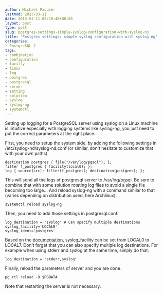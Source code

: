 ```yaml
---
author: Michael Paquier
lastmod: 2013-03-11
date: 2013-03-11 06:19:48+00:00
layout: post
type: post
slug: postgres-settings-simple-syslog-configuration-with-syslog-ng
title: 'Postgres settings: simple syslog configuration with syslog-ng'
categories:
- PostgreSQL-2
tags:
- combination
- configuration
- facilty
- linux
- log
- postgres
- postgresql
- server
- setting
- solution
- syslog
- syslog-ng
- systemctl
---
```


Setting up logging for a PostgreSQL server using syslog on a Linux machine is intuitive especially with logging systems like syslog-ng, you just need to put the correct parameters at the right place.

First, you need to setup the system side, by adding the following settings in /etc/syslog-nd/syslog-nd.conf (or similar, don't hesitate to customize that with your own paths).

    destination postgres { file("/var/log/pgsql"); };
    filter f_postgres { facility(local0); };
    log { source(src); filter(f_postgres); destination(postgres); };

This will send all the logs of postgresql server to /var/log/pgsql. Be sure to combine that with some solution rotating log files to avoid a single file becoming too large... And reload syslog-ng with a command similar to that (varies depending on distribution used, here Archlinux).

    systemctl reload syslog-ng

Then, you need to add those settings in postgresql.conf.

    log_destination = 'syslog' # Can specify multiple destinations
    syslog_facility='LOCAL0'
    syslog_ident='postgres'

Based on the [documentation](http://www.postgresql.org/docs/9.1/static/runtime-config-logging.html#GUC-SYSLOG-FACILITY), syslog\_facility can be set from LOCAL0 to LOCAL7.
Don't forget that you can also specify multiple log destinations. For example when using stderr and syslog at the same time, simply do that:

    log_destination = 'stderr,syslog'

Finally, reload the parameters of server and you are done.

    pg_ctl reload -D $PGDATA

Note that restarting the server is not necessary.

